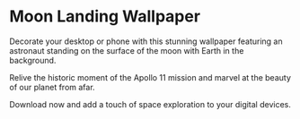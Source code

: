 <!--
Write me markdown content of website with wallpaper:

"A photograph of an astronaut standing on the surface of the moon with Earth in the background."

The header of the page should not be copy of the text but rather a real content of the website which is using this wallpaper.
-->

<!--font:Montserrat-->

# Moon Landing Wallpaper

Decorate your desktop or phone with this stunning wallpaper featuring an astronaut standing on the surface of the moon with Earth in the background. 

Relive the historic moment of the Apollo 11 mission and marvel at the beauty of our planet from afar. 

Download now and add a touch of space exploration to your digital devices.
